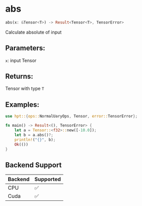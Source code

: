# abs
```rust
abs(x: &Tensor<T>) -> Result<Tensor<T>, TensorError>
```
Calculate absolute of input
## Parameters:
`x`: input Tensor
## Returns:
Tensor with type `T`
## Examples:
```rust
use hpt::{ops::NormalUaryOps, Tensor, error::TensorError};

fn main() -> Result<(), TensorError> {
    let a = Tensor::<f32>::new([-10.0]);
    let b = a.abs()?;
    println!("{}", b);
    Ok(())
}
```
## Backend Support
| Backend | Supported |
|---------|-----------|
| CPU     | ✅         |
| Cuda    | ✅        |